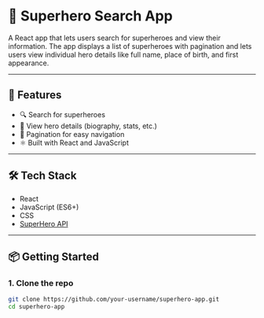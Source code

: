 # 🦸 Superhero Search App

A React app that lets users search for superheroes and view their information. The app displays a list of superheroes with pagination and lets users view individual hero details like full name, place of birth, and first appearance.

---

## 🚀 Features

- 🔍 Search for superheroes
- 📄 View hero details (biography, stats, etc.)
- 📃 Pagination for easy navigation
- ⚛️ Built with React and JavaScript

---

## 🛠 Tech Stack

- React
- JavaScript (ES6+)
- CSS
- [SuperHero API](https://superheroapi.com/)

---

## 📦 Getting Started

### 1. Clone the repo

```bash
git clone https://github.com/your-username/superhero-app.git
cd superhero-app
```
